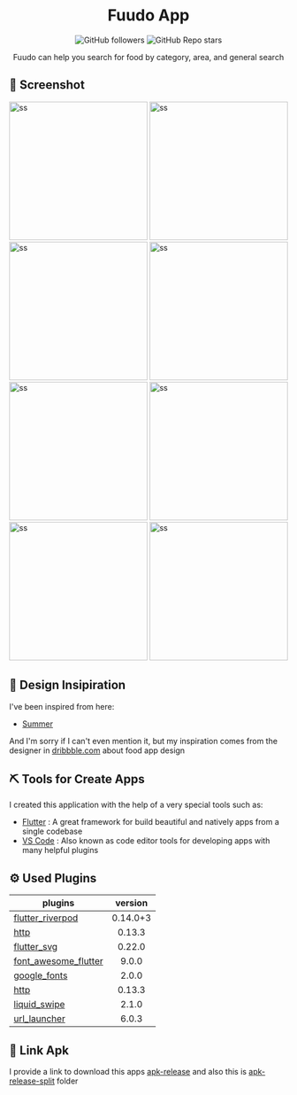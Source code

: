 # <div align='center'>Fuudo App</div>

 <p align="center">
   <img alt="GitHub followers" src="https://img.shields.io/github/followers/MauladaniAdiG?style=for-the-badge">
  <img alt="GitHub Repo stars" src="https://img.shields.io/github/stars/MauladaniAdiG/fuudo?color=34c0eb&style=for-the-badge">
 </p>
 
 <P align='center'>Fuudo can help you search for food by category, area, and general search</p>

## :iphone: Screenshot

<div>
<img alt="ss" src="https://drive.google.com/uc?export=view&id=12p2MS19R-cTtLPtjUaWholRtBPp0OCKv" width="250"/> <img alt="ss" src="https://drive.google.com/uc?export=view&id=1F1VTtYmrmwntF2ZM4mPFU094wa1qmwro" width="250"/> <img alt="ss" src="https://drive.google.com/uc?export=view&id=1c3rEgqx-g-Rcm0iVReblGiQJ8lqCxNXi" width="250"/> <img alt="ss" src="https://drive.google.com/uc?export=view&id=10GHyPPYPnqTaTzvFeZSFMEJ73_4hHtHI" width="250"/> <img alt="ss" src="https://drive.google.com/uc?export=view&id=1PFhNEZMAhSmjxEEKgUzI67zh_AaZ03_z" width="250"/> <img alt="ss" src="https://drive.google.com/uc?export=view&id=1ryCDdvGuda6YHJk1tC3y1VlV1z1Wl4co" width="250"/> <img alt="ss" src="https://drive.google.com/uc?export=view&id=1Q8J7Hlw10JHwKclDNQzpFNuGeD10VoyV" width="250"/> <img alt="ss" src="https://drive.google.com/uc?export=view&id=1Y-fg6V3rATrs4LfHHU0_-E90ICN0eYbt" width="250"/>

## :gem: Design Insipiration

I've been inspired from here:

- [Summer](https://dribbble.com/shots/6389042-Light-Meals-Design)

And I'm sorry if I can't even mention it, but my inspiration comes from the designer in [dribbble.com](https://dribbble.com/) about food app design

## :pick: Tools for Create Apps

I created this application with the help of a very special tools such as:

- [Flutter](https://flutter.dev/) : A great framework for build beautiful and natively apps from a single codebase
- [VS Code](https://code.visualstudio.com/) : Also known as code editor tools for developing apps with many helpful plugins

## :gear: Used Plugins

| plugins                                                               | version  |
| --------------------------------------------------------------------- | :------: |
| [flutter_riverpod](https://pub.dev/packages/flutter_riverpod)         | 0.14.0+3 |
| [http](https://pub.dev/packages/http)                                 |  0.13.3  |
| [flutter_svg](https://pub.dev/packages/flutter_svg)                   |  0.22.0  |
| [font_awesome_flutter](https://pub.dev/packages/font_awesome_flutter) |  9.0.0   |
| [google_fonts](https://pub.dev/packages/google_fonts)                 |  2.0.0   |
| [http](https://pub.dev/packages/http)                                 |  0.13.3  |
| [liquid_swipe](https://pub.dev/packages/liquid_swipe)                 |  2.1.0   |
| [url_launcher](https://pub.dev/packages/url_launcher)                 |  6.0.3   |

## :rocket: Link Apk

I provide a link to download this apps [apk-release](https://doc-08-88-docs.googleusercontent.com/docs/securesc/gupeei16hos0e2s2lq50598vvut8fuik/2cmg27q3clpg28bg305gvn02bt09bpnj/1620385200000/06221372882866326644/06221372882866326644/1vjKTB3uJnlRevX6B0sCK5WmlWajMYavw?e=download&authuser=0&nonce=2jukkeivjvj1e&user=06221372882866326644&hash=fav4vlvb021ma9jbsg34n04asa0dl17l) and also this is [apk-release-split](https://drive.google.com/drive/folders/113Jt-JrlcIktT_EUlxGsMv9YDfJqpWZa?usp=sharing) folder
